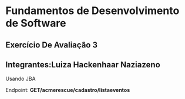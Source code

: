 # Fundamentos de Desenvolvimento de Software
## Exercício De Avaliação 3
## Integrantes:Luiza Hackenhaar Naziazeno
Usando JBA

Endpoint: **GET/acmerescue/cadastro/listaeventos**


